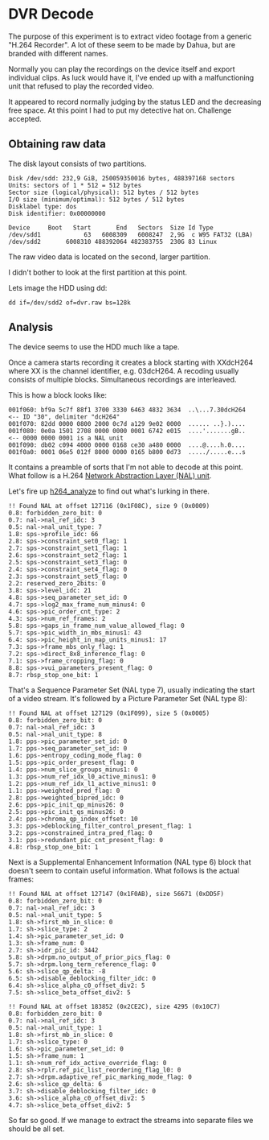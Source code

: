 # DVR Decode


The purpose of this experiment is to extract video footage from a generic "H.264 Recorder".
A lot of these seem to be made by Dahua, but are branded with different names.

Normally you can play the recordings on the device itself and export individual clips.
As luck would have it, I've ended up with a malfunctioning unit that refused to play the recorded video.

It appeared to record normally judging by the status LED and the decreasing free space.
At this point I had to put my detective hat on. Challenge accepted.

## Obtaining raw data

The disk layout consists of two partitions.

    Disk /dev/sdd: 232,9 GiB, 250059350016 bytes, 488397168 sectors
    Units: sectors of 1 * 512 = 512 bytes
    Sector size (logical/physical): 512 bytes / 512 bytes
    I/O size (minimum/optimal): 512 bytes / 512 bytes
    Disklabel type: dos
    Disk identifier: 0x00000000

    Device     Boot   Start       End   Sectors  Size Id Type
    /dev/sdd1            63   6008309   6008247  2,9G  c W95 FAT32 (LBA)
    /dev/sdd2       6008310 488392064 482383755  230G 83 Linux

The raw video data is located on the second, larger partition.

I didn't bother to look at the first partition at this point.

Lets image the HDD using dd:

    dd if=/dev/sdd2 of=dvr.raw bs=128k

## Analysis

The device seems to use the HDD much like a tape.

Once a camera starts recording it creates a block starting with XXdcH264 where XX is the channel identifier, e.g. 03dcH264.
A recoding usually consists of multiple blocks. Simultaneous recordings are interleaved.

This is how a block looks like:

    001f060: bf9a 5c7f 88f1 3700 3330 6463 4832 3634  ..\...7.30dcH264   <-- ID "30", delimiter "dcH264"
    001f070: 82dd 0000 0800 2000 0c7d a129 9e02 0000  ...... ..}.)....
    001f080: 0e0a 1501 2708 0000 0000 0001 6742 e015  ....'.......gB..   <-- 0000 0000 0001 is a NAL unit
    001f090: db02 c094 4000 0000 0168 ce30 a480 0000  ....@....h.0....
    001f0a0: 0001 06e5 012f 8000 0000 0165 b800 0d73  ...../.....e...s

It contains a preamble of sorts that I'm not able to decode at this point.
What follow is a H.264 [Network Abstraction Layer (NAL) unit](http://en.wikipedia.org/wiki/Network_Abstraction_Layer).

Let's fire up [h264_analyze](https://github.com/aizvorski/h264bitstream) to find out what's lurking in there.

    !! Found NAL at offset 127116 (0x1F08C), size 9 (0x0009)
    0.8: forbidden_zero_bit: 0
    0.7: nal->nal_ref_idc: 3
    0.5: nal->nal_unit_type: 7
    1.8: sps->profile_idc: 66
    2.8: sps->constraint_set0_flag: 1
    2.7: sps->constraint_set1_flag: 1
    2.6: sps->constraint_set2_flag: 1
    2.5: sps->constraint_set3_flag: 0
    2.4: sps->constraint_set4_flag: 0
    2.3: sps->constraint_set5_flag: 0
    2.2: reserved_zero_2bits: 0
    3.8: sps->level_idc: 21
    4.8: sps->seq_parameter_set_id: 0
    4.7: sps->log2_max_frame_num_minus4: 0
    4.6: sps->pic_order_cnt_type: 2
    4.3: sps->num_ref_frames: 2
    5.8: sps->gaps_in_frame_num_value_allowed_flag: 0
    5.7: sps->pic_width_in_mbs_minus1: 43
    6.4: sps->pic_height_in_map_units_minus1: 17
    7.3: sps->frame_mbs_only_flag: 1
    7.2: sps->direct_8x8_inference_flag: 0
    7.1: sps->frame_cropping_flag: 0
    8.8: sps->vui_parameters_present_flag: 0
    8.7: rbsp_stop_one_bit: 1

That's a Sequence Parameter Set (NAL type 7), usually indicating the start of a video stream.
It's followed by a Picture Parameter Set (NAL type 8):

    !! Found NAL at offset 127129 (0x1F099), size 5 (0x0005)
    0.8: forbidden_zero_bit: 0
    0.7: nal->nal_ref_idc: 3
    0.5: nal->nal_unit_type: 8
    1.8: pps->pic_parameter_set_id: 0
    1.7: pps->seq_parameter_set_id: 0
    1.6: pps->entropy_coding_mode_flag: 0
    1.5: pps->pic_order_present_flag: 0
    1.4: pps->num_slice_groups_minus1: 0
    1.3: pps->num_ref_idx_l0_active_minus1: 0
    1.2: pps->num_ref_idx_l1_active_minus1: 0
    1.1: pps->weighted_pred_flag: 0
    2.8: pps->weighted_bipred_idc: 0
    2.6: pps->pic_init_qp_minus26: 0
    2.5: pps->pic_init_qs_minus26: 0
    2.4: pps->chroma_qp_index_offset: 10
    3.3: pps->deblocking_filter_control_present_flag: 1
    3.2: pps->constrained_intra_pred_flag: 0
    3.1: pps->redundant_pic_cnt_present_flag: 0
    4.8: rbsp_stop_one_bit: 1

Next is a Supplemental Enhancement Information (NAL type 6) block that doesn't seem to contain useful information.
What follows is the actual frames:

    !! Found NAL at offset 127147 (0x1F0AB), size 56671 (0xDD5F)
    0.8: forbidden_zero_bit: 0
    0.7: nal->nal_ref_idc: 3
    0.5: nal->nal_unit_type: 5
    1.8: sh->first_mb_in_slice: 0
    1.7: sh->slice_type: 2
    1.4: sh->pic_parameter_set_id: 0
    1.3: sh->frame_num: 0
    2.7: sh->idr_pic_id: 3442
    5.8: sh->drpm.no_output_of_prior_pics_flag: 0
    5.7: sh->drpm.long_term_reference_flag: 0
    5.6: sh->slice_qp_delta: -8
    6.5: sh->disable_deblocking_filter_idc: 0
    6.4: sh->slice_alpha_c0_offset_div2: 5
    7.5: sh->slice_beta_offset_div2: 5

    !! Found NAL at offset 183852 (0x2CE2C), size 4295 (0x10C7)
    0.8: forbidden_zero_bit: 0
    0.7: nal->nal_ref_idc: 3
    0.5: nal->nal_unit_type: 1
    1.8: sh->first_mb_in_slice: 0
    1.7: sh->slice_type: 0
    1.6: sh->pic_parameter_set_id: 0
    1.5: sh->frame_num: 1
    1.1: sh->num_ref_idx_active_override_flag: 0
    2.8: sh->rplr.ref_pic_list_reordering_flag_l0: 0
    2.7: sh->drpm.adaptive_ref_pic_marking_mode_flag: 0
    2.6: sh->slice_qp_delta: 6
    3.7: sh->disable_deblocking_filter_idc: 0
    3.6: sh->slice_alpha_c0_offset_div2: 5
    4.7: sh->slice_beta_offset_div2: 5

So far so good. If we manage to extract the streams into separate files we should be all set.
